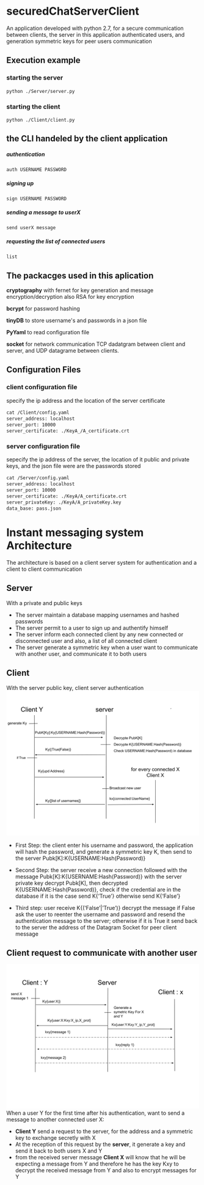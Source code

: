 # securedChatServerClient
An application developed with python 2.7, for a secure communication between clients, the server in this application authenticated users, and generation symmetric keys for peer users communication

## Execution example
### starting the server
    python ./Server/server.py 

### starting the client
    python ./Client/client.py 
## the CLI handeled by the client application
##### authentication
    auth USERNAME PASSWORD
##### signing up
    sign USERNAME PASSWORD
##### sending a message to userX
    send userX message
##### requesting the list of connected users
    list

## The packacges used in this aplication 
**cryptography** with fernet for key generation and message encryption/decryption also RSA for key encryption

**bcrypt** for password hashing

**tinyDB** to store username's and passwords in a json file

**PyYaml** to read configuration file

**socket** for network communication TCP dadatgram between client and server, and UDP datagrame between clients.

## Configuration Files 
### client configuration file 
specify the ip address and the location of the server certificate 

    cat /Client/config.yaml
    server_address: localhost
    server_port: 10000
    server_certificate: ./KeyA_/A_certificate.crt
    
### server configuration file
sepecify the ip address of the server, the location of it public and private keys, and the json file were are the passwords stored

    cat /Server/config.yaml
    server_address: localhost
    server_port: 10000
    server_certificate: ./KeyA/A_certificate.crt
    server_privateKey: ./KeyA/A_privateKey.key
    data_base: pass.json

# Instant messaging system Architecture
The architecture is based on a client server system for authentication and a client to client communication
## Server
With a  private and public keys
* The server maintain a database  mapping usernames and hashed passwords 
* The server permit to a user to sign up and authentify himself 
* The server inform each connected client by any new connected or disconnected user and also, a list of all connected client 
* The server generate a symmetric key when a user want to communicate with another user, and communicate it to both users
## Client
 With the server public key, client server authentication
     ![Authentication and connexion anoucement](https://github.com/Ali-Ouahhabi/securedChatServerClient/blob/master/Ali%20Ouahhabi%20Problem%20set%203.svg)
* First Step: the client enter his username and password, the application will hash the password, and generate a symmetric key K, then send to the server Pubk[K]:K{USERNAME:Hash(Password)}

* Second Step: the server receive a new connection followed with the message Pubk[K]:K{USERNAME:Hash(Password)} with the server private key decrypt Pubk[K], then decrypted K{USERNAME:Hash(Password)}, check if the credential are in the database if it is the case send K{‘True’} otherwise send K{‘False’}
* Third step: user receive K{(‘False’|’True’)} decrypt the message if False ask the user to reenter the username and password and resend the authentication message to the server; otherwise if it is True it send back to the server the address of the Datagram Socket for peer client message 
## Client request to communicate with another user
![peer key generation](https://github.com/Ali-Ouahhabi/securedChatServerClient/blob/master/Ali%20Ouahhabi%20Problem%20set%203%20(1).svg)
When a user Y for the first time after his authentication, want to send a message to another connected user X:
* **Client Y** send a request to the server, for the address and a symmetric key to exchange secretly with X
* At the reception of this request by the **server**, it generate a key and send it back to both users X and Y 
* from the received server message **Client X** will know that he will be expecting a message from Y and therefore he has the key Kxy to decrypt the received message from Y and also to encrypt messages for Y
